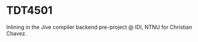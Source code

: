 TDT4501
================

Inlining in the Jive compiler backend pre-project @ IDI, NTNU for Christian
Chavez.

